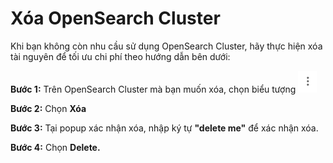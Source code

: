 # Xóa OpenSearch Cluster

Khi bạn không còn nhu cầu sử dụng OpenSearch Cluster, hãy thực hiện xóa tài nguyên để tối ưu chi phí theo hướng dẫn bên dưới:

**Bước 1:** Trên OpenSearch Cluster mà bạn muốn xóa, chọn biểu tượng <img src="../../../.gitbook/assets/image (3) (1) (1) (1) (1).png" alt="" data-size="line">

**Bước 2:** Chọn **Xóa**

**Bước 3:** Tại popup xác nhận xóa, nhập ký tự **"delete me"** để xác nhận xóa.

**Bước 4:** Chọn **Delete.**
